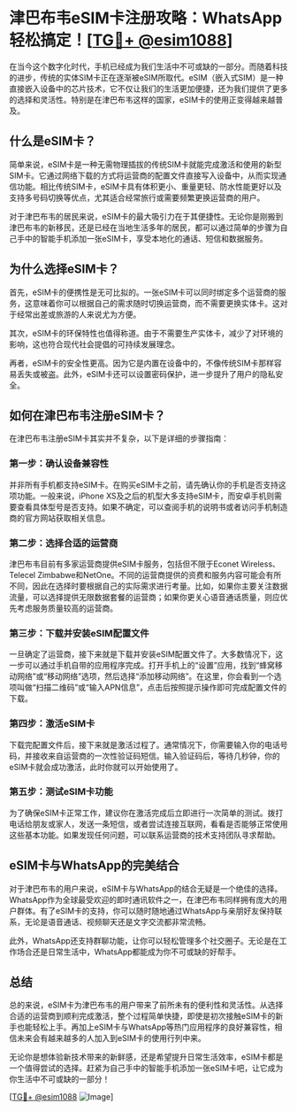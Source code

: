 # 津巴布韦eSIM卡注册攻略：WhatsApp轻松搞定！[[TG💪+ @esim1088](https://t.me/s/esim1088)]

在当今这个数字化时代，手机已经成为我们生活中不可或缺的一部分。而随着科技的进步，传统的实体SIM卡正在逐渐被eSIM所取代。eSIM（嵌入式SIM）是一种直接嵌入设备中的芯片技术，它不仅让我们的生活更加便捷，还为我们提供了更多的选择和灵活性。特别是在津巴布韦这样的国家，eSIM卡的使用正变得越来越普及。

## 什么是eSIM卡？

简单来说，eSIM卡是一种无需物理插拔的传统SIM卡就能完成激活和使用的新型SIM卡。它通过网络下载的方式将运营商的配置文件直接写入设备中，从而实现通信功能。相比传统SIM卡，eSIM卡具有体积更小、重量更轻、防水性能更好以及支持多号码切换等优点，尤其适合经常旅行或需要频繁更换运营商的用户。

对于津巴布韦的居民来说，eSIM卡的最大吸引力在于其便捷性。无论你是刚搬到津巴布韦的新移民，还是已经在当地生活多年的居民，都可以通过简单的步骤为自己手中的智能手机添加一张eSIM卡，享受本地化的通话、短信和数据服务。

## 为什么选择eSIM卡？

首先，eSIM卡的便携性是无可比拟的。一张eSIM卡可以同时绑定多个运营商的服务，这意味着你可以根据自己的需求随时切换运营商，而不需要更换实体卡。这对于经常出差或旅游的人来说尤为方便。

其次，eSIM卡的环保特性也值得称道。由于不需要生产实体卡，减少了对环境的影响，这也符合现代社会提倡的可持续发展理念。

再者，eSIM卡的安全性更高。因为它是内置在设备中的，不像传统SIM卡那样容易丢失或被盗。此外，eSIM卡还可以设置密码保护，进一步提升了用户的隐私安全。

## 如何在津巴布韦注册eSIM卡？

在津巴布韦注册eSIM卡其实并不复杂，以下是详细的步骤指南：

### 第一步：确认设备兼容性

并非所有手机都支持eSIM卡。在购买eSIM卡之前，请先确认你的手机是否支持这项功能。一般来说，iPhone XS及之后的机型大多支持eSIM卡，而安卓手机则需要查看具体型号是否支持。如果不确定，可以查阅手机的说明书或者访问手机制造商的官方网站获取相关信息。

### 第二步：选择合适的运营商

津巴布韦目前有多家运营商提供eSIM卡服务，包括但不限于Econet Wireless、Telecel Zimbabwe和NetOne。不同的运营商提供的资费和服务内容可能会有所不同，因此在选择时要根据自己的实际需求进行考量。比如，如果你主要关注数据流量，可以选择提供无限数据套餐的运营商；如果你更关心语音通话质量，则应优先考虑服务质量较高的运营商。

### 第三步：下载并安装eSIM配置文件

一旦确定了运营商，接下来就是下载并安装eSIM配置文件了。大多数情况下，这一步可以通过手机自带的应用程序完成。打开手机上的“设置”应用，找到“蜂窝移动网络”或“移动网络”选项，然后选择“添加移动网络”。在这里，你会看到一个选项叫做“扫描二维码”或“输入APN信息”，点击后按照提示操作即可完成配置文件的下载。

### 第四步：激活eSIM卡

下载完配置文件后，接下来就是激活过程了。通常情况下，你需要输入你的电话号码，并接收来自运营商的一次性验证码短信。输入验证码后，等待几秒钟，你的eSIM卡就会成功激活，此时你就可以开始使用了。

### 第五步：测试eSIM卡功能

为了确保eSIM卡正常工作，建议你在激活完成后立即进行一次简单的测试。拨打电话给朋友或家人，发送一条短信，或者尝试连接互联网，看看是否能够正常使用这些基本功能。如果发现任何问题，可以联系运营商的技术支持团队寻求帮助。

## eSIM卡与WhatsApp的完美结合

对于津巴布韦的用户来说，eSIM卡与WhatsApp的结合无疑是一个绝佳的选择。WhatsApp作为全球最受欢迎的即时通讯软件之一，在津巴布韦同样拥有庞大的用户群体。有了eSIM卡的支持，你可以随时随地通过WhatsApp与亲朋好友保持联系，无论是语音通话、视频聊天还是文字交流都非常流畅。

此外，WhatsApp还支持群聊功能，让你可以轻松管理多个社交圈子。无论是在工作场合还是日常生活中，WhatsApp都能成为你不可或缺的好帮手。

## 总结

总的来说，eSIM卡为津巴布韦的用户带来了前所未有的便利性和灵活性。从选择合适的运营商到顺利完成激活，整个过程简单快捷，即使是初次接触eSIM卡的新手也能轻松上手。再加上eSIM卡与WhatsApp等热门应用程序的良好兼容性，相信未来会有越来越多的人加入到eSIM卡的使用行列中来。

无论你是想体验新技术带来的新鲜感，还是希望提升日常生活效率，eSIM卡都是一个值得尝试的选择。赶紧为自己手中的智能手机添加一张eSIM卡吧，让它成为你生活中不可或缺的一部分！

[[TG💪+ @esim1088](https://t.me/s/esim1088) ![Image](https://i.postimg.cc/4NQfJmqS/Snipaste-2025-05-13-00-14-12.png)]